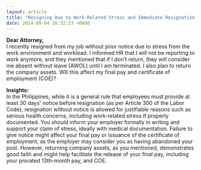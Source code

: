 ```yaml
---
layout: article
title: "Resigning Due to Work-Related Stress and Immediate Resignation Policies"
date: 2024-09-04 16:32:23 +0800
---
```


<p><strong>Dear Attorney,</strong><br>I recently resigned from my job without prior notice due to stress from the work environment and workload. I informed HR that I will not be reporting to work anymore, and they mentioned that if I don’t return, they will consider me absent without leave (AWOL) until I am terminated. I also plan to return the company assets. Will this affect my final pay and certificate of employment (COE)?</p><p><strong>Insights:</strong><br>In the Philippines, while it is a general rule that employees must provide at least 30 days' notice before resignation (as per Article 300 of the Labor Code), resignation without notice is allowed for justifiable reasons such as serious health concerns, including work-related stress if properly documented. You should inform your employer formally in writing and support your claim of stress, ideally with medical documentation. Failure to give notice might affect your final pay or issuance of the certificate of employment, as the employer may consider you as having abandoned your post. However, returning company assets, as you mentioned, demonstrates good faith and might help facilitate the release of your final pay, including your prorated 13th-month pay, and COE.</p>